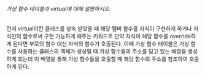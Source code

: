 ###### 가상 함수 테이블과 virtual에 대해 설명하시오.
먼저 virtual이란 클래스를 상속 받았을 때 해당 멤버 함수를 자식이 구현하게 하거나 자식만의 함수로써 구현 가능하게 해주는 키워드로 만약 자식이 해당 함수를 override하게 된다면 부모의 함수 대신 자식의 함수가 호출된다. 이때 가상 함수 테이블은 가상 함수를 사용하는 클래스의 객체가 생성될 때 가상 함수들의 주소를 담고 있는 배열을 생성하게 되는데 이 배열을 통해 가상 함수들을 호출할 때 해당 함수의 주소를 참조하여 호출하게 된다.

